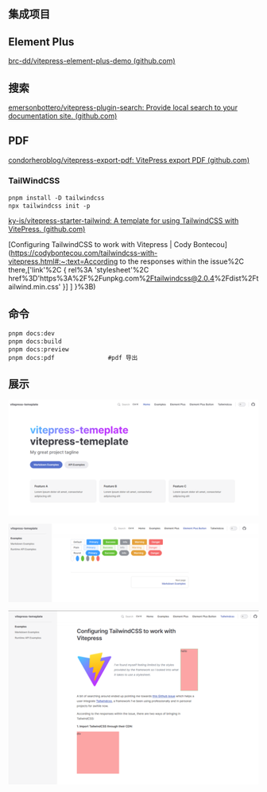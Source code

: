 ## 集成项目

## Element Plus

[brc-dd/vitepress-element-plus-demo (github.com)](https://github.com/brc-dd/vitepress-element-plus-demo)

## 搜索

[emersonbottero/vitepress-plugin-search: Provide local search to your documentation site. (github.com)](https://github.com/emersonbottero/vitepress-plugin-search)

## PDF

[condorheroblog/vitepress-export-pdf: VitePress export PDF (github.com)](https://github.com/condorheroblog/vitepress-export-pdf)



### TailWindCSS

```shell
pnpm install -D tailwindcss
npx tailwindcss init -p
```

[ky-is/vitepress-starter-tailwind: A template for using TailwindCSS with VitePress. (github.com)](https://github.com/ky-is/vitepress-starter-tailwind)

[Configuring TailwindCSS to work with Vitepress | Cody Bontecou](https://codybontecou.com/tailwindcss-with-vitepress.html#:~:text=According to the responses within the issue%2C there,['link'%2C { rel%3A 'stylesheet'%2C href%3D'https%3A%2F%2Funpkg.com%2Ftailwindcss@2.0.4%2Fdist%2Ftailwind.min.css' }] ] }%3B)

## 命令

```shell
pnpm docs:dev				
pnpm docs:build
pnpm docs:preview			
pnpm docs:pdf				#pdf 导出
```

## 展示

![image-20230923221927311](.\assets\image-20230923221927311.png)

![image-20230923221824445](.\assets\image-20230923221824445.png)

![image-20230923221943396](.\assets\image-20230923221943396.png)
